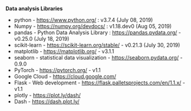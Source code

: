 <b> Data analysis Libraries </b>

- python - https://www.python.org/ : v3.7.4 (July 08, 2019)
- Numpy - https://numpy.org/devdocs/ : v1.18.dev0 (Aug 05, 2019)
- pandas - Python Data Analysis Library : https://pandas.pydata.org/ - v0.25.0 (July 18, 2019)
- scikit-learn - https://scikit-learn.org/stable/ - v0.21.3 (July 30, 2019)
- matplotlib - https://matplotlib.org/ - v3.1.1
- seaborn - statistical data visualization - https://seaborn.pydata.org/ - 0.9.0
- PyTorch - https://pytorch.org/ - v1.1
- Google Cloud - https://cloud.google.com/
- Flask - Web development - https://flask.palletsprojects.com/en/1.1.x/ - v1.1
- plotly - https://plot.ly/dash/
- Dash - https://dash.plot.ly/
